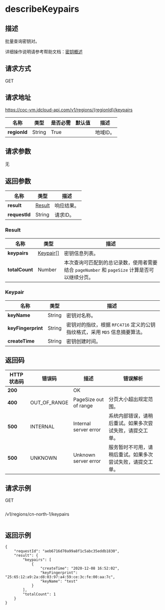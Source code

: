 # describeKeypairs


## 描述

批量查询密钥对。

详细操作说明请参考帮助文档：[密钥概述](https://docs.jdcloud.com/cn/virtual-machines/keypair-overview)


## 请求方式
GET

## 请求地址
https://coc-vm.jdcloud-api.com/v1/regions/{regionId}/keypairs

|名称|类型|是否必需|默认值|描述|
|---|---|---|---|---|
|**regionId**|String|True| |地域ID。|

## 请求参数
无


## 返回参数
|名称|类型|描述|
|---|---|---|
|**result**|[Result](describeKeypairs#Result)|响应结果。|
|**requestId**|String|请求ID。|

### <div id="Result">Result</div>
|名称|类型|描述|
|---|---|---|
|**keypairs**|[Keypair[]](describeKeypairs#Keypair)|密钥信息列表。|
|**totalCount**|Number|本次查询可匹配到的总记录数，使用者需要结合 `pageNumber` 和 `pageSize` 计算是否可以继续分页。|
### <div id="Keypair">Keypair</div>
|名称|类型|描述|
|---|---|---|
|**keyName**|String|密钥对名称。|
|**keyFingerprint**|String|密钥对的指纹，根据 `RFC4716` 定义的公钥指纹格式，采用 `MD5` 信息摘要算法。|
|**createTime**|String|密钥创建时间。|

## 返回码
|HTTP状态码|错误码|描述|错误解析|
|---|---|---|---|
|**200**||OK||
|**400**|OUT_OF_RANGE|PageSize out of range|分页大小超出规定范围。|
|**500**|INTERNAL|Internal server error|系统内部错误，请稍后重试。如果多次尝试失败，请提交工单。|
|**500**|UNKNOWN|Unknown server error|服务暂时不可用，请稍后重试。如果多次尝试失败，请提交工单。|

## 请求示例
GET
```
```
/v1/regions/cn-north-1/keypairs
```

```

## 返回示例
```
{
    "requestId": "aeb6716d70a99a8f1c5abc35eddb1830", 
    "result": {
        "keypairs": [
            {
                "createTime": "2020-12-08 16:52:02", 
                "keyFingerprint": "25:65:12:a9:2a:d8:03:97:a4:59:ce:3c:fe:00:aa:7c", 
                "keyName": "test"
            }
        ], 
        "totalCount": 1
    }
}
```
